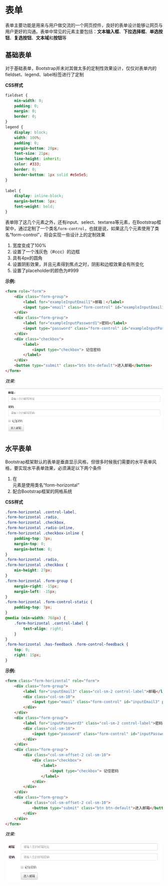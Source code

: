 # 表单
表单主要功能是用来与用户做交流的一个网页控件，良好的表单设计能够让网页与用户更好的沟通。表单中常见的元素主要包括：**文本输入框**、**下拉选择框**、**单选按钮**、**复选按钮**、**文本域**和**按钮**等

## 基础表单
对于基础表单，Bootstrap并未对其做太多的定制性效果设计，仅仅对表单内的fieldset、legend、label标签进行了定制

**CSS样式**
```css
fieldset {
	min-width: 0;
	padding: 0;
	margin: 0;
	border: 0;
}
legend {
	display: block;
	width: 100%;
	padding: 0;
	margin-bottom: 20px;
	font-size: 21px;
	line-height: inherit;
	color: #333;
	border: 0;
	border-bottom: 1px solid #e5e5e5;
}

label {
	display: inline-block;
	margin-bottom: 5px;
	font-weight: bold;
}
```

表单除了这几个元素之外，还有input、select、textarea等元素，在Bootstrap框架中，通过定制了一个类名`form-control`，也就是说，如果这几个元素使用了类名“form-control”，将会实现一些设计上的定制效果

1. 宽度变成了100%
2. 设置了一个浅灰色（#ccc）的边框
3. 具有4px的圆角
4. 设置阴影效果，并且元素得到焦点之时，阴影和边框效果会有所变化
5. 设置了placeholder的颜色为#999

**示例:**
```html
<form role="form">
	<div class="form-group">
		<label for="exampleInputEmail1">邮箱：</label>
		<input type="email" class="form-control" id="exampleInputEmail1" placeholder="请输入您的邮箱地址">
	</div>
	<div class="form-group">
		<label for="exampleInputPassword1">密码</label>
		<input type="password" class="form-control" id="exampleInputPassword1" placeholder="请输入您的邮箱密码">
	</div>
	<div class="checkbox">
		<label>
			<input type="checkbox"> 记住密码
		</label>
	</div>
	<button type="submit" class="btn btn-default">进入邮箱</button>
</form>
```

*效果:*

![](./img/0006.png)

## 水平表单
Bootstrap框架默认的表单是垂直显示风格，但很多时候我们需要的水平表单风格，要实现水平表单效果，必须满足以下两个条件

1. 在<form>元素是使用类名“form-horizontal”
2. 配合Bootstrap框架的网格系统

**CSS样式**
```css
.form-horizontal .control-label,
.form-horizontal .radio,
.form-horizontal .checkbox,
.form-horizontal .radio-inline,
.form-horizontal .checkbox-inline {
	padding-top: 7px;
	margin-top: 0;
	margin-bottom: 0;
}
.form-horizontal .radio,
.form-horizontal .checkbox {
	min-height: 27px;
}
.form-horizontal .form-group {
	margin-right: -15px;
	margin-left: -15px;
}
.form-horizontal .form-control-static {
	padding-top: 7px;
}
@media (min-width: 768px) {
	.form-horizontal .control-label {
		text-align: right;
	}
}
.form-horizontal .has-feedback .form-control-feedback {
	top: 0;
	right: 15px;
}
```

**示例:**
```html
<form class="form-horizontal" role="form">
	<div class="form-group">
		<label for="inputEmail3" class="col-sm-2 control-label">邮箱</label>
		<div class="col-sm-10">
			<input type="email" class="form-control" id="inputEmail3" placeholder="请输入您的邮箱地址">
		</div> 
	</div>
	<div class="form-group">
		<label for="inputPassword3" class="col-sm-2 control-label">密码</label>
		<div class="col-sm-10">
			<input type="password" class="form-control" id="inputPassword3" placeholder="请输入您的邮箱密码">
		</div>
	</div>
	<div class="form-group">
		<div class="col-sm-offset-2 col-sm-10">
			<div class="checkbox">
				<label>
					<input type="checkbox"> 记住密码
				</label>
			</div>
		</div>
	</div>
	<div class="form-group">
		<div class="col-sm-offset-2 col-sm-10">
			<button type="submit" class="btn btn-default">进入邮箱</button>
		</div>
	</div>
</form>
```

*效果:*

![](./img/0007.png)


